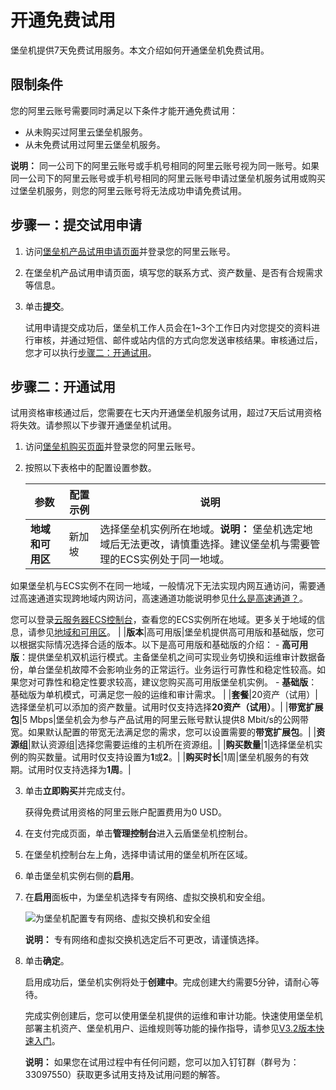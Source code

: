 # 开通免费试用

堡垒机提供7天免费试用服务。本文介绍如何开通堡垒机免费试用。

## 限制条件

您的阿里云账号需要同时满足以下条件才能开通免费试用：

-   从未购买过阿里云堡垒机服务。
-   从未免费试用过阿里云堡垒机服务。

**说明：** 同一公司下的阿里云账号或手机号相同的阿里云账号视为同一账号。如果同一公司下的阿里云账号或手机号相同的阿里云账号申请过堡垒机服务试用或购买过堡垒机服务，则您的阿里云账号将无法成功申请免费试用。

## 步骤一：提交试用申请

1.  访问[堡垒机产品试用申请页面](https://www.alibabacloud.com/campaign/bastionhost-free-trial-form)并登录您的阿里云账号。

2.  在堡垒机产品试用申请页面，填写您的联系方式、资产数量、是否有合规需求等信息。

3.  单击**提交**。

    试用申请提交成功后，堡垒机工作人员会在1~3个工作日内对您提交的资料进行审核，并通过短信、邮件或站内信的方式向您发送审核结果。审核通过后，您才可以执行[步骤二：开通试用](#section_nao_0ec_1xh)。


## 步骤二：开通试用

试用资格审核通过后，您需要在七天内开通堡垒机服务试用，超过7天后试用资格将失效。请参照以下步骤开通堡垒机试用。

1.  访问[堡垒机购买页面](https://common-buy-intl.alibabacloud.com/?&commodityCode=bastionhost_std_public_intl)并登录您的阿里云账号。

2.  按照以下表格中的配置设置参数。

    |参数|配置示例|说明|
    |--|----|--|
    |**地域和可用区**|新加坡|选择堡垒机实例所在地域。**说明：** 堡垒机选定地域后无法更改，请慎重选择。建议堡垒机与需要管理的ECS实例处于同一地域。

如果堡垒机与ECS实例不在同一地域，一般情况下无法实现内网互通访问，需要通过高速通道实现跨地域内网访问，高速通道功能说明参见[什么是高速通道？](/intl.zh-CN/产品简介/什么是高速通道？.md)。

您可以登录[云服务器ECS控制台](https://ecs.console.aliyun.com)，查看您的ECS实例所在地域。更多关于地域的信息，请参见[地域和可用区]()。 |
    |**版本**|高可用版|堡垒机提供高可用版和基础版，您可以根据实际情况选择合适的版本。以下是高可用版和基础版的介绍：    -   **高可用版**：提供堡垒机双机运行模式。主备堡垒机之间可实现业务切换和运维审计数据备份，单台堡垒机故障不会影响业务的正常运行。业务运行可靠性和稳定性较高。如果您对可靠性和稳定性要求较高，建议您购买高可用版堡垒机实例。
    -   **基础版**：基础版为单机模式，可满足您一般的运维和审计需求。 |
    |**套餐**|20资产（试用）|选择堡垒机可以添加的资产数量。试用时仅支持选择**20资产（试用）**。|
    |**带宽扩展包**|5 Mbps|堡垒机会为参与产品试用的阿里云账号默认提供8 Mbit/s的公网带宽。如果默认配置的带宽无法满足您的需求，您可以设置需要的**带宽扩展包**。|
    |**资源组**|默认资源组|选择您需要运维的主机所在资源组。|
    |**购买数量**|1|选择堡垒机实例的购买数量。试用时仅支持设置为**1**或**2**。|
    |**购买时长**|1周|堡垒机服务的有效期。试用时仅支持选择为**1周**。|

3.  单击**立即购买**并完成支付。

    获得免费试用资格的阿里云账户配置费用为0 USD。

4.  在支付完成页面，单击**管理控制台**进入云盾堡垒机控制台。

5.  在堡垒机控制台左上角，选择申请试用的堡垒机所在区域。

6.  单击堡垒机实例右侧的**启用**。

7.  在**启用**面板中，为堡垒机选择专有网络、虚拟交换机和安全组。

    ![为堡垒机配置专有网络、虚拟交换机和安全组](https://static-aliyun-doc.oss-accelerate.aliyuncs.com/assets/img/zh-CN/2333825161/p247222.png)

    **说明：** 专有网络和虚拟交换机选定后不可更改，请谨慎选择。

8.  单击**确定**。

    启用成功后，堡垒机实例将处于**创建中**。完成创建大约需要5分钟，请耐心等待。

    完成实例创建后，您可以使用堡垒机提供的运维和审计功能。快速使用堡垒机部署主机资产、堡垒机用户、运维规则等功能的操作指导，请参见[V3.2版本快速入门](/intl.zh-CN/快速入门/V3.2版本/概览.md)。

    **说明：** 如果您在试用过程中有任何问题，您可以加入钉钉群（群号为：33097550）获取更多试用支持及试用问题的解答。


